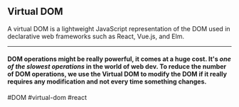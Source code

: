 ## Virtual DOM

A virtual DOM is a lightweight JavaScript representation of the DOM used in declarative web frameworks such as React, Vue.js, and Elm.
<hr>

#### **DOM** operations might be really powerful, it comes at a huge cost. It's _one of the slowest operations_ in the world of web dev. To reduce the number of **DOM** operations, we use the **Virtual DOM** to modify the **DOM** if it really requires any modification and not every time something changes.

#DOM #virtual-dom
#react 